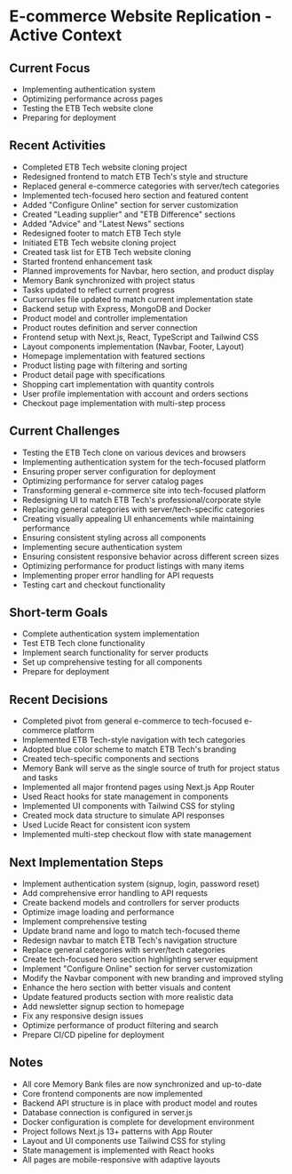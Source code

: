 # E-commerce Website Replication - Active Context

## Current Focus
- Implementing authentication system
- Optimizing performance across pages
- Testing the ETB Tech website clone
- Preparing for deployment

## Recent Activities
- Completed ETB Tech website cloning project
- Redesigned frontend to match ETB Tech's style and structure
- Replaced general e-commerce categories with server/tech categories
- Implemented tech-focused hero section and featured content
- Added "Configure Online" section for server customization
- Created "Leading supplier" and "ETB Difference" sections
- Added "Advice" and "Latest News" sections
- Redesigned footer to match ETB Tech style
- Initiated ETB Tech website cloning project
- Created task list for ETB Tech website cloning
- Started frontend enhancement task
- Planned improvements for Navbar, hero section, and product display
- Memory Bank synchronized with project status
- Tasks updated to reflect current progress
- Cursorrules file updated to match current implementation state
- Backend setup with Express, MongoDB and Docker
- Product model and controller implementation
- Product routes definition and server connection
- Frontend setup with Next.js, React, TypeScript and Tailwind CSS
- Layout components implementation (Navbar, Footer, Layout)
- Homepage implementation with featured sections
- Product listing page with filtering and sorting
- Product detail page with specifications
- Shopping cart implementation with quantity controls
- User profile implementation with account and orders sections
- Checkout page implementation with multi-step process

## Current Challenges
- Testing the ETB Tech clone on various devices and browsers
- Implementing authentication system for the tech-focused platform
- Ensuring proper server configuration for deployment
- Optimizing performance for server catalog pages
- Transforming general e-commerce site into tech-focused platform
- Redesigning UI to match ETB Tech's professional/corporate style
- Replacing general categories with server/tech-specific categories
- Creating visually appealing UI enhancements while maintaining performance
- Ensuring consistent styling across all components
- Implementing secure authentication system
- Ensuring consistent responsive behavior across different screen sizes
- Optimizing performance for product listings with many items
- Implementing proper error handling for API requests
- Testing cart and checkout functionality

## Short-term Goals
- Complete authentication system implementation
- Test ETB Tech clone functionality
- Implement search functionality for server products
- Set up comprehensive testing for all components
- Prepare for deployment

## Recent Decisions
- Completed pivot from general e-commerce to tech-focused e-commerce platform
- Implemented ETB Tech-style navigation with tech categories
- Adopted blue color scheme to match ETB Tech's branding
- Created tech-specific components and sections
- Memory Bank will serve as the single source of truth for project status and tasks
- Implemented all major frontend pages using Next.js App Router
- Used React hooks for state management in components
- Implemented UI components with Tailwind CSS for styling
- Created mock data structure to simulate API responses
- Used Lucide React for consistent icon system
- Implemented multi-step checkout flow with state management

## Next Implementation Steps
- Implement authentication system (signup, login, password reset)
- Add comprehensive error handling to API requests
- Create backend models and controllers for server products
- Optimize image loading and performance
- Implement comprehensive testing
- Update brand name and logo to match tech-focused theme
- Redesign navbar to match ETB Tech's navigation structure
- Replace general categories with server/tech categories
- Create tech-focused hero section highlighting server equipment
- Implement "Configure Online" section for server customization
- Modify the Navbar component with new branding and improved styling
- Enhance the hero section with better visuals and content
- Update featured products section with more realistic data
- Add newsletter signup section to homepage
- Fix any responsive design issues
- Optimize performance of product filtering and search
- Prepare CI/CD pipeline for deployment

## Notes
- All core Memory Bank files are now synchronized and up-to-date
- Core frontend components are now implemented
- Backend API structure is in place with product model and routes
- Database connection is configured in server.js
- Docker configuration is complete for development environment
- Project follows Next.js 13+ patterns with App Router
- Layout and UI components use Tailwind CSS for styling
- State management is implemented with React hooks
- All pages are mobile-responsive with adaptive layouts 